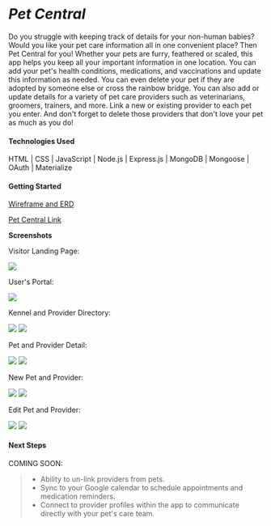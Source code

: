 # *__Pet Central__*

Do you struggle with keeping track of details for your non-human babies? Would you like your pet care information all in one convenient place? Then Pet Central for you! Whether your pets are furry, feathered or scaled, this app helps you keep all your important information in one location. You can add your pet's health conditions, medications, and vaccinations and update this information as needed. You can even delete your pet if they are adopted by someone else or cross the rainbow bridge. You can also add or update details for a variety of pet care providers such as veterinarians, groomers, trainers, and more. Link a new or existing provider to each pet you enter. And don't forget to delete those providers that don't love your pet as much as you do!

#### **Technologies Used**
HTML   |  CSS  |  JavaScript  |  Node.js  | Express.js |  MongoDB  |  Mongoose  | OAuth  |  Materialize


#### **Getting Started**

[Wireframe and ERD](https://www.lucidchart.com/invitations/accept/86c01012-d136-4989-b681-2e59f419e4a2)

[Pet Central Link](http://pet-central.herokuapp.com "Pet Central")

**Screenshots**

Visitor Landing Page:

![](https://i.imgur.com/UwTOOG5l.png)

User's Portal:

![](https://i.imgur.com/7qt7u8Ml.png)

Kennel and Provider Directory:

![](https://i.imgur.com/Jz3gNYqh.png)  ![](https://i.imgur.com/SVP3dcwh.png)


Pet and Provider Detail:

![](https://i.imgur.com/rW3LzQ8h.png)  ![](https://i.imgur.com/bKjlc6ih.png)


New Pet and Provider:

![](https://i.imgur.com/jsJdgzzh.png)  ![](https://i.imgur.com/9wtjmRlh.png)


Edit Pet and Provider:

![](https://i.imgur.com/OcCJRClh.png)  ![](https://i.imgur.com/bx8LMakh.png)


#### **Next Steps**

COMING SOON: 
> * Ability to un-link providers from pets.
> * Sync to your Google calendar to schedule appointments and medication reminders. 
> * Connect to provider profiles within the app to communicate directly with your pet's care team.